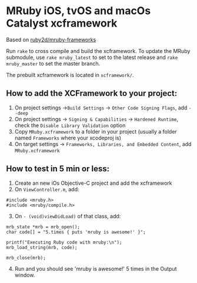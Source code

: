 # MRuby iOS, tvOS and macOs Catalyst xcframework

Based on [ruby2d/mruby-frameworks](https://github.com/ruby2d/mruby-frameworks)

Run `rake` to cross compile and build the xcframework.
To update the MRuby submodule, use `rake mruby_latest` to set to the latest release and `rake mruby_master` to set the master branch.

The prebuilt xcframework is located in `xcframework/`.

## How to add the XCFramework to your project:
1. On project settings ->`Build Settings` -> `Other Code Signing Flags`, add `--deep`
2. On project settings -> `Signing & Capabilities` -> `Hardened Runtime`, check the `Disable Library Validation` option
3. Copy `MRuby.xcframework` to a folder in your project (usually a folder named `Frameworks` where your xcodeproj is)
4. On target settings -> `Frameworks, Libraries, and Embedded Content`, add `MRuby.xcframework`

## How to test in 5 min or less:
1. Create an new iOs Objective-C project and add the xcframework
2. On `ViewController.m`, add:
```
#include <mruby.h>
#include <mruby/compile.h>
```
3. On `- (void)viewDidLoad)` of that class, add:
```
mrb_state *mrb = mrb_open();
char code[] = "5.times { puts 'mruby is awesome!' }";

printf("Executing Ruby code with mruby:\n");
mrb_load_string(mrb, code);

mrb_close(mrb);
```
4. Run and you should see 'mruby is awesome!' 5 times in the Output window.
